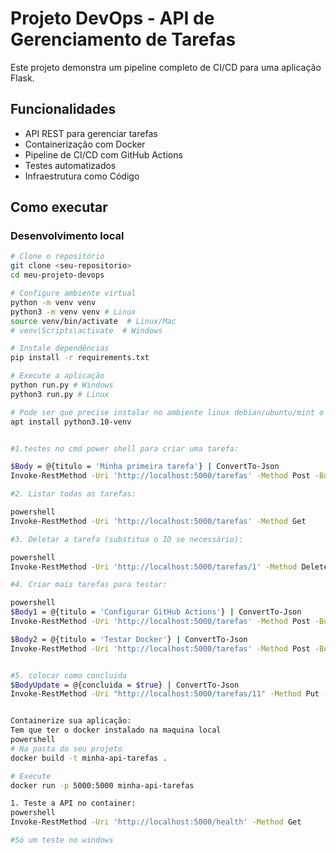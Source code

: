 # Projeto DevOps - API de Gerenciamento de Tarefas

Este projeto demonstra um pipeline completo de CI/CD para uma aplicação Flask.

## Funcionalidades
- API REST para gerenciar tarefas
- Containerização com Docker
- Pipeline de CI/CD com GitHub Actions
- Testes automatizados
- Infraestrutura como Código

## Como executar

### Desenvolvimento local
```bash
# Clone o repositório
git clone <seu-repositorio>
cd meu-projeto-devops

# Configure ambiente virtual
python -m venv venv
python3 -m venv venv # Linux
source venv/bin/activate  # Linux/Mac
# venv\Scripts\activate  # Windows

# Instale dependências
pip install -r requirements.txt

# Execute a aplicação
python run.py # Windows
python3 run.py # Linux

# Pode ser que precise instalar no ambiente linux debian/ubuntu/mint o python3-venv para funcionar o projeto no linux, a versão pode ser que peça a mais recente: 
apt install python3.10-venv 


#1.testes no cmd power shell para criar uma tarefa:

$Body = @{titulo = 'Minha primeira tarefa'} | ConvertTo-Json
Invoke-RestMethod -Uri 'http://localhost:5000/tarefas' -Method Post -Body $Body -ContentType 'application/json'

#2. Listar todas as tarefas:

powershell
Invoke-RestMethod -Uri 'http://localhost:5000/tarefas' -Method Get

#3. Deletar a tarefa (substitua o ID se necessário):

powershell
Invoke-RestMethod -Uri 'http://localhost:5000/tarefas/1' -Method Delete

#4. Criar mais tarefas para testar:

powershell
$Body1 = @{titulo = 'Configurar GitHub Actions'} | ConvertTo-Json
Invoke-RestMethod -Uri 'http://localhost:5000/tarefas' -Method Post -Body $Body1 -ContentType 'application/json'

$Body2 = @{titulo = 'Testar Docker'} | ConvertTo-Json
Invoke-RestMethod -Uri 'http://localhost:5000/tarefas' -Method Post -Body $Body2 -ContentType 'application/json'


#5. colocar como concluida
$BodyUpdate = @{concluida = $true} | ConvertTo-Json
Invoke-RestMethod -Uri "http://localhost:5000/tarefas/11" -Method Put -Body $BodyUpdate -ContentType 'application/json' -Headers @{'Accept' = 'application/json'}


Containerize sua aplicação:
Tem que ter o docker instalado na maquina local
powershell
# Na pasta do seu projeto
docker build -t minha-api-tarefas .

# Execute
docker run -p 5000:5000 minha-api-tarefas

1. Teste a API no container:
powershell
Invoke-RestMethod -Uri 'http://localhost:5000/health' -Method Get

#Só um teste no windows

